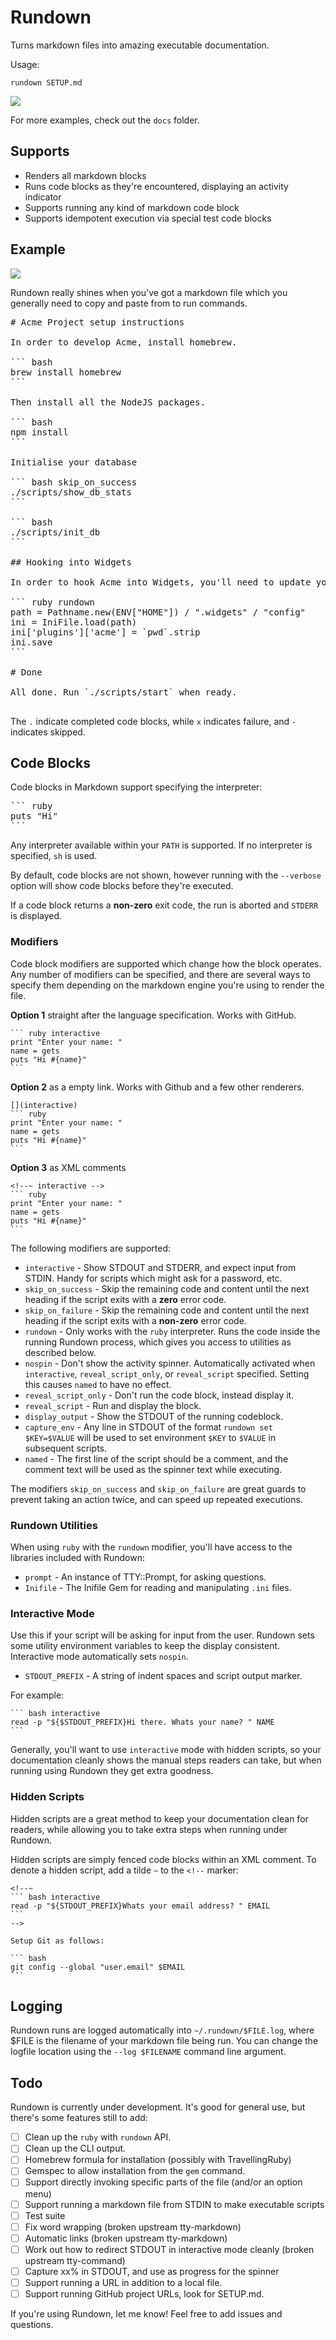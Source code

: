 # Rundown

Turns markdown files into amazing executable documentation.

Usage:

```
rundown SETUP.md
```

<img src="https://github.com/elseano/rundown/raw/master/docs/preview.png">

For more examples, check out the `docs` folder.


## Supports

* Renders all markdown blocks
* Runs code blocks as they're encountered, displaying an activity indicator
* Supports running any kind of markdown code block
* Supports idempotent execution via special test code blocks

## Example

<img src="https://github.com/elseano/rundown/raw/master/docs/runbook.gif">

Rundown really shines when you've got a markdown file which you generally need to copy and paste from to run commands.

<pre>
# Acme Project setup instructions

In order to develop Acme, install homebrew.

``` bash
brew install homebrew
```

Then install all the NodeJS packages.

``` bash
npm install
```

Initialise your database

``` bash skip_on_success
./scripts/show_db_stats
```

``` bash
./scripts/init_db
```

## Hooking into Widgets

In order to hook Acme into Widgets, you'll need to update your Widgets config file

``` ruby rundown
path = Pathname.new(ENV["HOME"]) / ".widgets" / "config"
ini = IniFile.load(path)
ini['plugins']['acme'] = `pwd`.strip
ini.save
```

# Done

All done. Run `./scripts/start` when ready.

</pre>

The `.` indicate completed code blocks, while `x` indicates failure, and `-` indicates skipped. 
 

## Code Blocks

Code blocks in Markdown support specifying the interpreter:

<pre>
``` ruby
puts "Hi"
```
</pre>

Any interpreter available within your `PATH` is supported. If no interpreter is specified, `sh` is used.

By default, code blocks are not shown, however running with the `--verbose` option will show code blocks before they're executed.

If a code block returns a **non-zero** exit code, the run is aborted and `STDERR` is displayed.

### Modifiers

Code block modifiers are supported which change how the block operates. Any number of modifiers can be specified, and there are several ways to specify them depending on the markdown engine you're using to render the file.

**Option 1** straight after the language specification. Works with GitHub.

    ``` ruby interactive
    print "Enter your name: "
    name = gets
    puts "Hi #{name}"
    ```

**Option 2** as a empty link. Works with Github and a few other renderers.

    [](interactive)
    ``` ruby
    print "Enter your name: "
    name = gets
    puts "Hi #{name}"
    ```

**Option 3** as XML comments

    <!--~ interactive -->
    ``` ruby
    print "Enter your name: "
    name = gets
    puts "Hi #{name}"
    ```


The following modifiers are supported:

* `interactive` - Show STDOUT and STDERR, and expect input from STDIN. Handy for scripts which might ask for a password, etc.
* `skip_on_success` - Skip the remaining code and content until the next heading if the script exits with a **zero** error code.
* `skip_on_failure` - Skip the remaining code and content until the next heading if the script exits with a **non-zero** error code.
* `rundown` - Only works with the `ruby` interpreter. Runs the code inside the running Rundown process, which gives you access to utilities as described below.
* `nospin` - Don't show the activity spinner. Automatically activated when `interactive`, `reveal_script_only`, or `reveal_script` specified. Setting this causes `named` to have no effect.
* `reveal_script_only` - Don't run the code block, instead display it.
* `reveal_script` - Run and display the block.
* `display_output` - Show the STDOUT of the running codeblock.
* `capture_env` - Any line in STDOUT of the format `rundown set $KEY=$VALUE` will be used to set environment `$KEY` to `$VALUE` in subsequent scripts.
* `named` - The first line of the script should be a comment, and the comment text will be used as the spinner text while executing.

The modifiers `skip_on_success` and `skip_on_failure` are great guards to prevent taking an action twice, and can speed up repeated executions.

### Rundown Utilities

When using `ruby` with the `rundown` modifier, you'll have access to the libraries included with Rundown:

* `prompt` - An instance of TTY::Prompt, for asking questions.
* `Inifile` - The Inifile Gem for reading and manipulating `.ini` files.


### Interactive Mode

Use this if your script will be asking for input from the user. Rundown sets some utility environment variables to keep the display consistent. Interactive mode automatically sets `nospin`.

* `STDOUT_PREFIX` - A string of indent spaces and script output marker.

For example:

    ``` bash interactive
    read -p "${$STDOUT_PREFIX}Hi there. Whats your name? " NAME
    ```

Generally, you'll want to use `interactive` mode with hidden scripts, so your documentation cleanly shows the manual steps readers can take, but when running using Rundown they get extra goodness.

### Hidden Scripts

Hidden scripts are a great method to keep your documentation clean for readers, while allowing you to take extra steps when running under Rundown.

Hidden scripts are simply fenced code blocks within an XML comment. To denote a hidden script, add a tilde `~` to the `<!--` marker:

    <!--~
    ``` bash interactive
    read -p "${STDOUT_PREFIX}Whats your email address? " EMAIL
    ```
    -->

    Setup Git as follows:

    ``` bash
    git config --global "user.email" $EMAIL
    ```

## Logging

Rundown runs are logged automatically into `~/.rundown/$FILE.log`, where $FILE is the filename of your markdown file being run. You can change the logfile location using the `--log $FILENAME` command line argument.

## Todo

Rundown is currently under development. It's good for general use, but there's some features still to add:

* [ ] Clean up the `ruby` with `rundown` API.
* [ ] Clean up the CLI output.
* [ ] Homebrew formula for installation (possibly with TravellingRuby)
* [ ] Gemspec to allow installation from the `gem` command.
* [ ] Support directly invoking specific parts of the file (and/or an option menu)
* [ ] Support running a markdown file from STDIN to make executable scripts
* [ ] Test suite
* [ ] Fix word wrapping (broken upstream tty-markdown)
* [ ] Automatic links (broken upstream tty-markdown)
* [ ] Work out how to redirect STDOUT in interactive mode cleanly (broken upstream tty-command) 
* [ ] Capture xx% in STDOUT, and use as progress for the spinner
* [ ] Support running a URL in addition to a local file. 
* [ ] Support running GitHub project URLs, look for SETUP.md.

If you're using Rundown, let me know! Feel free to add issues and questions.
